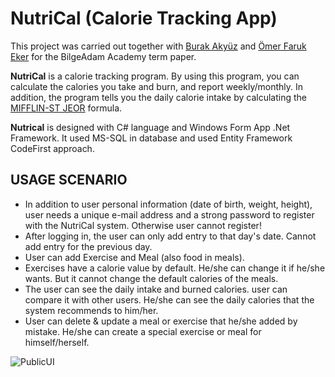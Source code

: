 # NutriCal (Calorie Tracking App)


This project was carried out together with [Burak Akyüz](https://github.com/burakyuz1) and [Ömer Faruk Eker](https://github.com/omerfe) for the BilgeAdam Academy term paper.

**NutriCal** is a calorie tracking program. By using this program, you can calculate the calories you take and burn, and report weekly/monthly. In addition, the program tells you the daily calorie intake by calculating the [MIFFLIN-ST JEOR](https://academic.oup.com/ajcn/article-abstract/51/2/241/4695104?redirectedFrom=fulltext) formula.

**Nutrical** is designed with C# language and Windows Form App .Net Framework. It used MS-SQL in database and used Entity Framework CodeFirst approach.

## USAGE SCENARIO

- In addition to user personal information (date of birth, weight, height), user needs a unique e-mail address and a strong password to register with the NutriCal system. Otherwise user cannot register!
- After logging in, the user can only add entry to that day's date. Cannot add entry for the previous day.
- User can add Exercise and Meal (also food in meals). 
- Exercises have a calorie value by default. He/she can change it if he/she wants. But it cannot change the default calories of the meals.
- The user can see the daily intake and burned calories. user can compare it with other users. He/she can see the daily calories that the system recommends to him/her.
- User can delete & update a meal or exercise that he/she added by mistake. He/she can create a special exercise or meal for himself/herself.

![PublicUI](https://github.com/burakyuz1/NutriCal/blob/master/NutriCal/Resources/nutrigif.gif?raw=true)
